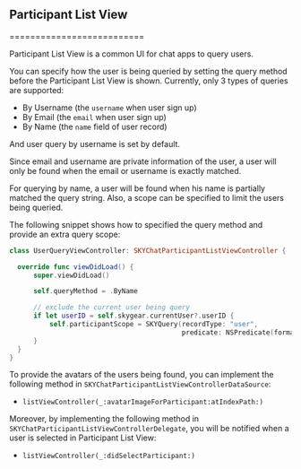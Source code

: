 ## Participant List View
==========================

Participant List View is a common UI for chat apps to query users.

You can specify how the user is being queried by setting the query method
before the Participant List View is shown. Currently, only 3 types of queries
are supported:

- By Username (the `username` when user sign up)
- By Email (the `email` when user sign up)
- By Name (the `name` field of user record)

And user query by username is set by default.

Since email and username are private information of the user, a user will only
be found when the email or username is exactly matched.

For querying by name, a user will be found when his name is partially matched
the query string. Also, a scope can be specified to limit the users being
queried.

The following snippet shows how to specified the query method and provide an
extra query scope:

```swift
class UserQueryViewController: SKYChatParticipantListViewController {

  override func viewDidLoad() {
      super.viewDidLoad()

      self.queryMethod = .ByName

      // exclude the current user being query
      if let userID = self.skygear.currentUser?.userID {
          self.participantScope = SKYQuery(recordType: "user",
                                           predicate: NSPredicate(format: "_id != %@", userID))
      }
  }
}
```

To provide the avatars of the users being found, you can implement the
following method in `SKYChatParticipantListViewControllerDataSource`:

- `listViewController(_:avatarImageForParticipant:atIndexPath:)`

Moreover, by implementing the following method in
`SKYChatParticipantListViewControllerDelegate`, you will be notified when a
user is selected in Participant List View:

- `listViewController(_:didSelectParticipant:)`
